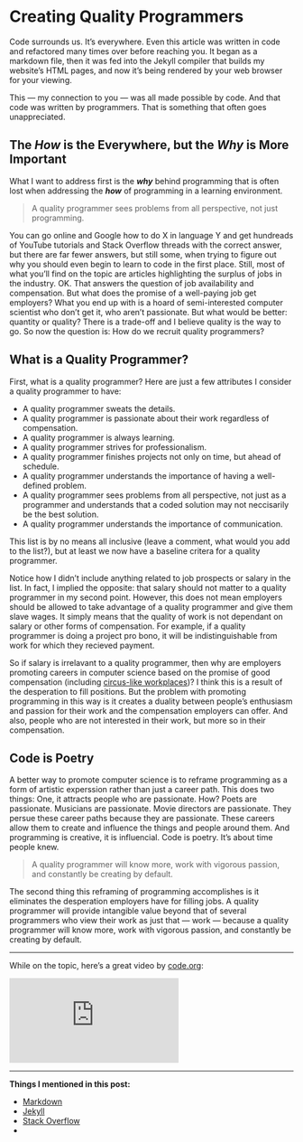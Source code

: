 #  Creating Quality Programmers

Code surrounds us. It’s everywhere. Even this article was written in code and refactored many times over before reaching you. It began as a markdown file, then it was fed into the Jekyll compiler that builds my website’s HTML pages, and now it’s being rendered by your web browser for your viewing.

This  — my connection to you — was all made possible by code. And that code was written by programmers. That is something that often goes unappreciated. 

## The *How* is the Everywhere, but the *Why* is More Important

What I want to address first is the ***why*** behind programming that is often lost when addressing the ***how*** of programming in a learning environment.

> A quality programmer sees problems from all perspective, not just programming.

You can go online and Google how to do X in language Y and get hundreads of YouTube tutorials and Stack Overflow threads with the correct answer, but there are far fewer answers, but still some, when trying to figure out why you should even begin to learn to code in the first place. Still, most of what you’ll find on the topic are articles highlighting the surplus of jobs in the industry. OK. That answers the question of job availability and compensation. But what does the promise of a well-paying job get employers? What you end up with is a hoard of semi-interested computer scientist who don’t get it, who aren’t passionate. But what would be better: quantity or quality? There is a trade-off and I believe quality is the way to go. So now the question is: How do we recruit quality programmers? 

## What is a Quality Programmer?

First, what is a quality programmer? Here are just a few attributes I consider a quality programmer to have:

 - A quality programmer sweats the details.
 - A quality programmer is passionate about their work regardless of compensation.
 - A quality programmer is always learning.
 - A quality programmer strives for professionalism.
 - A quality programmer finishes projects not only on time, but ahead of schedule.
 - A quality programmer understands the importance of having a well-defined problem.
 - A quality programmer sees problems from all perspective, not just as a programmer and understands that a coded solution may not neccisarily be the best solution.
 - A quality programmer understands the importance of communication.

This list is by no means all inclusive (leave a comment, what would you add to the list?), but at least we now have a baseline critera for a quality programmer. 

Notice how I didn’t include anything related to job prospects or salary in the list. In fact, I implied the opposite: that salary should not matter to a quality programmer in my second point. However, this does not mean employers should be allowed to take advantage of a quality programmer and give them slave wages. It simply means that the quality of work is not dependant on salary or other forms of compensation. For example, if a quality programmer is doing a project pro bono, it will be indistinguishable from work for which they recieved payment.

So if salary is irrelavant to a quality programmer, then why are employers promoting careers in computer science based on the promise of good compensation (including [circus-like workplaces](http://www.google.ca/about/careers/lifeatgoogle/inside-google-a-look-at-its-nyc-office.html))? I think this is a result of the desperation to fill positions. But the problem with promoting programming in this way is it creates a duality between people’s enthusiasm and passion for their work and the compensation employers can offer. And also, people who are not interested in their work, but more so in their compensation.

## Code is Poetry

A better way to promote computer science is to reframe programming as a form of artistic experssion rather than just a career path. This does two things: One, it attracts people who are passionate. How? Poets are passionate. Musicians are passionate. Movie directors are passionate. They persue these career paths because they are passionate. These careers allow them to create and influence the things and people around them. And programming is creative, it is influencial. Code is poetry. It’s about time people knew.

> A quality programmer will know more, work with vigorous passion, and constantly be creating by default.

The second thing this reframing of programming accomplishes is it eliminates the desperation employers have for filling jobs. A quality programmer will provide intangible value beyond that of several programmers who view their work as just that — work — because a quality programmer will know more, work with vigorous passion, and constantly be creating by default.

***

While on the topic, here’s a great video by [code.org](http://www.code.org):

<iframe width=“100%” height=“500” src="https://www.youtube.com/embed/nKIu9yen5nc?rel=0&amp;showinfo=0" frameborder="0" allowfullscreen></iframe>

***

**Things I mentioned in this post:**
- [Markdown](http://whatismarkdown.com)
- [Jekyll](http://jekyllrb.com)
- [Stack Overflow](http://stackoverflow.com/tour)
- 
